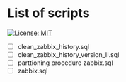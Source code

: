 # List of scripts #

[![License: MIT](https://img.shields.io/badge/License-MIT-yellow.svg)](https://opensource.org/licenses/MIT)

- [ ] clean_zabbix_history.sql
- [ ] clean_zabbix_history_version_II.sql
- [ ] parttioning procedure zabbix.sql
- [ ] zabbix.sql
